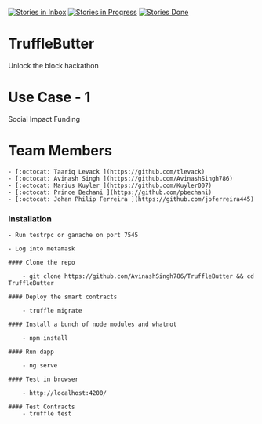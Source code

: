[![Stories in Inbox](https://badge.waffle.io/AvinashSingh786/TruffleButter.svg?label=inbox&title=Inbox)](http://waffle.io/AvinashSingh786/TruffleButter)
[![Stories in Progress](https://badge.waffle.io/AvinashSingh786/TruffleButter.svg?label=in%20progress&title=In%20Progress)](http://waffle.io/AvinashSingh786/TruffleButter)
[![Stories Done](https://badge.waffle.io/AvinashSingh786/TruffleButter.svg?label=done&title=Done)](http://waffle.io/AvinashSingh786/TruffleButter)

# TruffleButter
Unlock the block hackathon

# Use Case - 1 
Social Impact Funding

# Team Members
    - [:octocat: Taariq Levack ](https://github.com/tlevack)
    - [:octocat: Avinash Singh ](https://github.com/AvinashSingh786) 
    - [:octocat: Marius Kuyler ](https://github.com/Kuyler007) 
    - [:octocat: Prince Bechani ](https://github.com/pbechani) 
    - [:octocat: Johan Philip Ferreira ](https://github.com/jpferreira445) 


### Installation

    - Run testrpc or ganache on port 7545

    - Log into metamask

    #### Clone the repo

        - git clone https://github.com/AvinashSingh786/TruffleButter && cd TruffleButter

    #### Deploy the smart contracts

        - truffle migrate

    #### Install a bunch of node modules and whatnot

        - npm install

    #### Run dapp

        - ng serve

    #### Test in browser

        - http://localhost:4200/

    #### Test Contracts
        - truffle test

    

